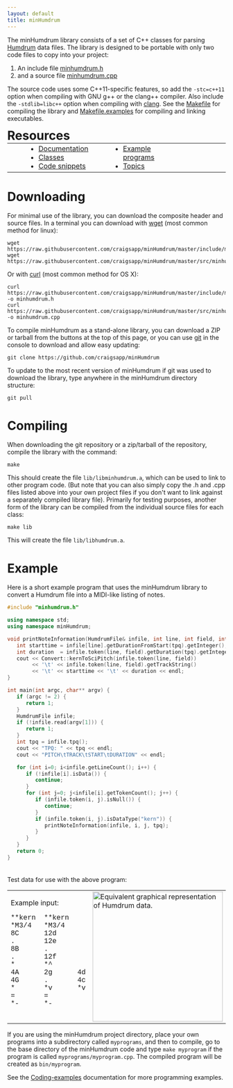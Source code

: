 ```yaml
---
layout: default
title: minHumdrum
---
```


The minHumdrum library consists of a set of C++ classes for parsing
[Humdrum](http://www.humdrum.org) data files.  The library is designed
to be portable with only two code files to copy into your project:

1. An include file [minhumdrum.h](https://github.com/craigsapp/minHumdrum/blob/master/include/minhumdrum.h)
2. and a source file [minhumdrum.cpp](https://github.com/craigsapp/minHumdrum/blob/master/src/minhumdrum.cpp)

The source code uses some C++11-specific features, so add the
`-stc=c++11` option when compiling with GNU g++ or the clang++ compiler.
Also include the `-stdlib=libc++` option when compiling with [clang](https://en.wikipedia.org/wiki/Clang).  See the
[Makefile](https://github.com/craigsapp/minHumdrum/blob/master/Makefile)
for compiling the library and
[Makefile.examples](https://github.com/craigsapp/minHumdrum/blob/master/Makefile.examples)
for compiling and linking executables.

Resources
=========

<style>
#resources {
   -webkit-column-count:3;
   -moz-column-count:3;
   -ms-column-count:3;
   -o-column-count:3;
   column-count:3;
   columns:3;
   padding: 0;
   margin: 0;
}
#resources > li {
   list-style: disc outside none;
   display: list-item;
   margin-left: 4em;
}
</style>

<center>
<table style="display:block; padding:0; margin:0;">
<tr><td>
<ul id="resources">
<li style="margin-top:0"> <a href=/doc>Documentation</a> </li>
<li> <a href=/doc/class>Classes</a> </li>
<li> <a href=/doc/snippet>Code snippets</a> </li>
<li> <a href=/doc/example>Example programs</a> </li>
<li> <a href=/doc/topic>Topics</a> </li>
</ul>
</td></tr></table>
</center>


Downloading
===========

For minimal use of the library, you can download the composite header
and source files.  In a terminal you can download with [wget](https://en.wikipedia.org/wiki/Wget)
(most common method for linux):

```console
wget https://raw.githubusercontent.com/craigsapp/minHumdrum/master/include/minhumdrum.h
wget https://raw.githubusercontent.com/craigsapp/minHumdrum/master/src/minhumdrum.cpp
```

Or with [curl](https://en.wikipedia.org/wiki/CURL) (most common method for OS X):

```console
curl https://raw.githubusercontent.com/craigsapp/minHumdrum/master/include/minhumdrum.h -o minhumdrum.h
curl https://raw.githubusercontent.com/craigsapp/minHumdrum/master/src/minhumdrum.cpp -o minhumdrum.cpp
```

To compile minHumdrum as a stand-alone library, you can download a ZIP or
tarball from the buttons at the top of this page, or you can use
[git](https://en.wikipedia.org/wiki/Git_(software)) in the console to
download and allow easy updating:

```console
git clone https://github.com/craigsapp/minHumdrum
```

To update to the most recent version of minHumdrum if git was used to
download the library, type anywhere in the minHumdrum directory structure:

```console
git pull
```


Compiling
==========

When downloading the git repository or a zip/tarball of the repository,
compile the library with the command:

```console
make
```

This should create the file `lib/libminhumdrum.a`, which can be
used to link to other program code. (But note that you can also
simply copy the .h and .cpp files listed above into your own project
files if you don't want to link against a separately compiled library
file).  Primarily for testing purposes, another form of the library
can be compiled from the individual source files for each class:

```console
make lib
```

This will create the file `lib/libhumdrum.a`.



Example
=============

Here is a short example program that uses the minHumdrum library to convert
a Humdrum file into a MIDI-like listing of notes.

```cpp
#include "minhumdrum.h"

using namespace std;
using namespace minHumdrum;

void printNoteInformation(HumdrumFile& infile, int line, int field, int tpq) {
   int starttime = infile[line].getDurationFromStart(tpq).getInteger();
   int duration  = infile.token(line, field).getDuration(tpq).getInteger();
   cout << Convert::kernToSciPitch(infile.token(line, field))
        << '\t' << infile.token(line, field).getTrackString()
        << '\t' << starttime << '\t' << duration << endl;
}

int main(int argc, char** argv) {
   if (argc != 2) {
      return 1;
   }
   HumdrumFile infile;
   if (!infile.read(argv[1])) {
      return 1;
   }
   int tpq = infile.tpq();
   cout << "TPQ: " << tpq << endl;
   cout << "PITCH\tTRACK\tSTART\tDURATION" << endl;

   for (int i=0; i<infile.getLineCount(); i++) {
      if (!infile[i].isData()) {
         continue;
      }
      for (int j=0; j<infile[i].getTokenCount(); j++) {
         if (infile.token(i, j).isNull()) {
            continue;
         }
         if (infile.token(i, j).isDataType("kern")) {
            printNoteInformation(infile, i, j, tpq);
         }
      }
   }
   return 0;
}
```

<p style="padding-top: 20px;">
Test data for use with the above program:
</p>

<table style="width:100%">
<tr><td style="border:0">
Example input:<br>
<pre style="tab-stop: 12; font-family: Courier; text-align:left">
**kern  **kern
*M3/4   *M3/4
8C      12d
.       12e
8B      .
.       12f
*       *^
4A      2g      4d
4G      .       4c
*       *v      *v
=       =
*-      *-
</pre>
</td>
<td style="border:0">
<img style="width:300px" src="https://cdn.rawgit.com/craigsapp/minHumdrum/gh-pages/images/hum2notelist.svg" title="Equivalent graphical representation of Humdrum data.">
</td>
<td style="border:0">
Example output:<br>
<pre style="font-family: Courier; text-align:left">
TPQ: 6
PITCH   TRACK   START   DURATION
C3      1       0       3
D4      2       0       2
E4      2       2       2
B3      1       3       3
F4      2       4       2
A3      1       6       6
G4      2.1     6       12
D4      2.2     6       6
G3      1       12      6
C4      2.2     12      6
</pre>
</td></tr></table>

If you are using the minHumdrum project directory, place
your own programs into a subdirectory called `myprograms`, and then to compile,
go to the base directory of the minHumdrum code and type `make myprogram`
if the program is called `myprograms/myprogram.cpp`.  The compiled program
will be created as `bin/myprogram`.

See the [Coding-examples](/doc/example) documentation for more programming examples.


